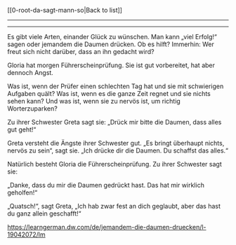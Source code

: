 [[0-root-da-sagt-mann-so|Back to list]]

---
---

Es gibt viele Arten, einander Glück zu wünschen. Man kann „viel Erfolg!“ sagen oder jemandem die Daumen drücken. Ob es hilft? Immerhin: Wer freut sich nicht darüber, dass an ihn gedacht wird?
  
Gloria hat morgen Führerscheinprüfung. Sie ist gut vorbereitet, hat aber dennoch Angst. 

Was ist, wenn der Prüfer einen schlechten Tag hat und sie mit schwierigen Aufgaben quält? Was ist, wenn es die ganze Zeit regnet und sie nichts sehen kann? Und was ist, wenn sie zu nervös ist, um richtig Worterzuparken? 

Zu ihrer Schwester Greta sagt sie: „Drück mir bitte die Daumen, dass alles gut geht!“ 

Greta versteht die Ängste ihrer Schwester gut. 
„Es bringt überhaupt nichts, nervös zu sein“, sagt sie. 
„Ich drücke dir die Daumen. Du schaffst das alles.“ 

Natürlich besteht Gloria die Führerscheinprüfung. Zu ihrer Schwester sagt sie: 

„Danke, dass du mir die Daumen gedrückt hast. Das hat mir wirklich geholfen!“

„Quatsch!“, sagt Greta, „Ich hab zwar fest an dich geglaubt, aber das hast du ganz allein geschafft!“

https://learngerman.dw.com/de/jemandem-die-daumen-druecken/l-19042072/lm
